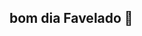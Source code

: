 ## bom dia Favelado 👑

<!--
meu nome é ~Maniih 🍿
Here are some ideas of mine:

- 🔭 I’m currently working on ...
- 😫 I am currently studying ...
- 🦾 I'm looking to evolve ...
- 🤔 I’m looking for help with ...
- 💬 Ask me about ...
- 📫 How to reach me: ...
- 😄 Pronouns ...
- ⚡ Fun fact: ...
-->
